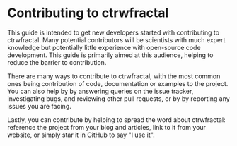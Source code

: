Contributing to ctrwfractal
===========================

This guide is intended to get new developers started with contributing to ctrwfractal.
Many potential contributors will be scientists with much expert knowledge but
potentially little experience with open-source code development. This guide is
primarily aimed at this audience, helping to reduce the barrier to contribution.

There are many ways to contribute to ctrwfractal, with the most common ones being contribution
of code, documentation or examples to the project. You can also help by by answering queries
on the issue tracker, investigating bugs, and reviewing other pull requests, or by by reporting
any issues you are facing.

Lastly, you can contribute by helping to spread the word about ctrwfractal: reference the
project from your blog and articles, link to it from your website, or simply star it
in GitHub to say "I use it".
